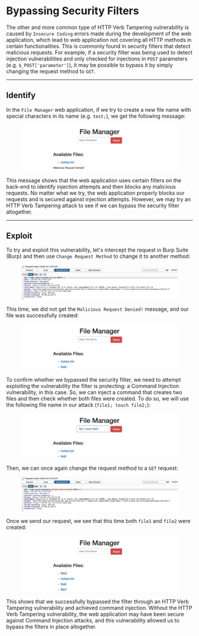 # Bypassing Security Filters

The other and more common type of HTTP Verb Tampering vulnerability is caused by `Insecure Coding` errors made during the development of the web application, which lead to web application not covering all HTTP methods in certain functionalities. This is commonly found in security filters that detect malicious requests. For example, if a security filter was being used to detect injection vulnerabilities and only checked for injections in `POST` parameters (e.g. `$_POST['parameter']`), it may be possible to bypass it by simply changing the request method to `GET`.

***

## Identify

In the `File Manager` web application, if we try to create a new file name with special characters in its name (e.g. `test;`), we get the following message:

<figure><img src="../../../../.gitbook/assets/image (3) (1) (1) (1) (1) (1) (1) (1) (1).png" alt=""><figcaption></figcaption></figure>

This message shows that the web application uses certain filters on the back-end to identify injection attempts and then blocks any malicious requests. No matter what we try, the web application properly blocks our requests and is secured against injection attempts. However, we may try an HTTP Verb Tampering attack to see if we can bypass the security filter altogether.

***

## Exploit

To try and exploit this vulnerability, let's intercept the request in Burp Suite (Burp) and then use `Change Request Method` to change it to another method:

<figure><img src="../../../../.gitbook/assets/image (1) (1) (1) (1) (1) (1) (1) (1) (1) (1) (1) (1) (1) (1) (1) (1).png" alt=""><figcaption></figcaption></figure>

This time, we did not get the `Malicious Request Denied!` message, and our file was successfully created:

<figure><img src="../../../../.gitbook/assets/image (2) (1) (1) (1) (1) (1) (1) (1) (1) (1) (1) (1) (1) (1).png" alt=""><figcaption></figcaption></figure>

To confirm whether we bypassed the security filter, we need to attempt exploiting the vulnerability the filter is protecting: a Command Injection vulnerability, in this case. So, we can inject a command that creates two files and then check whether both files were created. To do so, we will use the following file name in our attack (`file1; touch file2;`):

<figure><img src="../../../../.gitbook/assets/image (3) (1) (1) (1) (1) (1) (1) (1) (1) (1).png" alt=""><figcaption></figcaption></figure>

Then, we can once again change the request method to a `GET` request:

<figure><img src="../../../../.gitbook/assets/image (4) (1) (1) (1) (1) (1) (1).png" alt=""><figcaption></figcaption></figure>

Once we send our request, we see that this time both `file1` and `file2` were created:

<figure><img src="../../../../.gitbook/assets/image (5) (1) (1) (1) (1).png" alt=""><figcaption></figcaption></figure>

This shows that we successfully bypassed the filter through an HTTP Verb Tampering vulnerability and achieved command injection. Without the HTTP Verb Tampering vulnerability, the web application may have been secure against Command Injection attacks, and this vulnerability allowed us to bypass the filters in place altogether.
